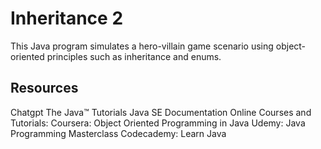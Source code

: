 # Inheritance 2

This Java program simulates a hero-villain game scenario using object-oriented principles such as inheritance and enums. 

## Resources
Chatgpt
The Java™ Tutorials
Java SE Documentation
Online Courses and Tutorials:
Coursera: Object Oriented Programming in Java
Udemy: Java Programming Masterclass
Codecademy: Learn Java